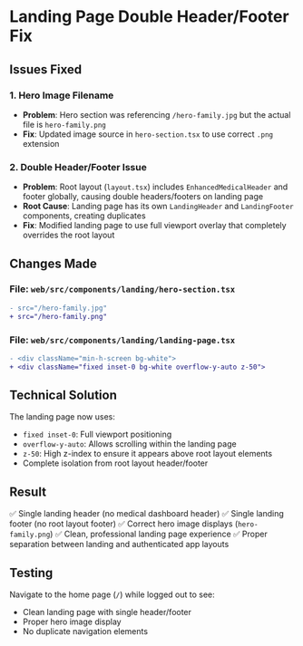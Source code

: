# Landing Page Double Header/Footer Fix

## Issues Fixed

### 1. Hero Image Filename
- **Problem**: Hero section was referencing `/hero-family.jpg` but the actual file is `hero-family.png`
- **Fix**: Updated image source in `hero-section.tsx` to use correct `.png` extension

### 2. Double Header/Footer Issue
- **Problem**: Root layout (`layout.tsx`) includes `EnhancedMedicalHeader` and footer globally, causing double headers/footers on landing page
- **Root Cause**: Landing page has its own `LandingHeader` and `LandingFooter` components, creating duplicates
- **Fix**: Modified landing page to use full viewport overlay that completely overrides the root layout

## Changes Made

### File: `web/src/components/landing/hero-section.tsx`
```diff
- src="/hero-family.jpg"
+ src="/hero-family.png"
```

### File: `web/src/components/landing/landing-page.tsx`
```diff
- <div className="min-h-screen bg-white">
+ <div className="fixed inset-0 bg-white overflow-y-auto z-50">
```

## Technical Solution

The landing page now uses:
- `fixed inset-0`: Full viewport positioning
- `overflow-y-auto`: Allows scrolling within the landing page
- `z-50`: High z-index to ensure it appears above root layout elements
- Complete isolation from root layout header/footer

## Result

✅ Single landing header (no medical dashboard header)
✅ Single landing footer (no root layout footer)
✅ Correct hero image displays (`hero-family.png`)
✅ Clean, professional landing page experience
✅ Proper separation between landing and authenticated app layouts

## Testing

Navigate to the home page (`/`) while logged out to see:
- Clean landing page with single header/footer
- Proper hero image display
- No duplicate navigation elements